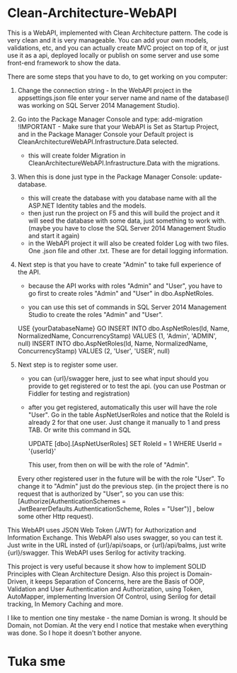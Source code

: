# Clean-Architecture-WebAPI


This is a WebAPI, implemented with Clean Architecture pattern. The code is very clean and it is very manageable. 
You can add your own models, validations, etc, and you can actually create MVC project on top of it, or just 
use it as a api, deployed locally or publish on some server and use some front-end framework to show the data.

There are some steps that you have to do, to get working on you computer:

1.  Change the connection string - In the WebAPI project in the appsettings.json file enter your server name 
    and name of the database(I was working on SQL Server 2014 Management Studio).

2.  Go into the Package Manager Console and type: add-migration 
    !IMPORTANT - Make sure that your WebAPI is Set as Startup Project, 
    and in the Package Manager Console your Default project is CleanArchitectureWebAPI.Infrastructure.Data selected.
    
    - this will create folder Migration in CleanArchitectureWebAPI.Infrastructure.Data with the migrations. 
      
3.  When this is done just type in the Package Manager Console: update-database.
    - this will create the database with you database name with all the ASP.NET Identity tables and the models.
    - then just run the project on F5 and this will build the project and it will seed the database with some data, just something to work with. (maybe you have to close the         SQL Server 2014 Management Studio and start it again)
    - in the WebAPI project it will also be created folder Log with two files. One .json file and other .txt.
      These are for detail logging information.
    
4.  Next step is that you have to create "Admin" to take full experience of the API. 
    - because the API works with roles "Admin" and "User", you have to go first to create roles "Admin" and "User" in dbo.AspNetRoles.
    
    - you can use this set of commands in SQL Server 2014 Management Studio to create the roles "Admin" and "User".
    
    USE {yourDatabaseName}
    GO
    INSERT INTO dbo.AspNetRoles(Id, Name, NormalizedName, ConcurrencyStamp)
    VALUES (1, 'Admin', 'ADMIN', null)
    INSERT INTO dbo.AspNetRoles(Id, Name, NormalizedName, ConcurrencyStamp)
    VALUES (2, 'User', 'USER', null)
    
5.  Next step is to register some user.
    - you can {url}/swagger here, just to see what input should you provide to get registered or to test the api. (you can use Postman or Fiddler for testing and registration)
    - after you get registered, automatically this user will have the role "User". 
       Go in the table AspNetUserRoles and notice that the RoleId is already 2 for that one user. Just change it manually to 1 and press TAB.
       Or write this command in SQL
       
       UPDATE [dbo].[AspNetUserRoles] SET RoleId = 1 
       WHERE UserId = '{userId}'
       
       This user, from then on will be with the role of "Admin". 
    
    Every other registered user in the future will be with the role "User". To change it to "Admin" just do the previous step. 
    (in the project there is no request that is authorized by "User", so you can use this:
      [Authorize(AuthenticationSchemes = JwtBearerDefaults.AuthenticationScheme, Roles = "User")] , below some other Http request).

This WebAPI uses JSON Web Token (JWT) for Authorization and Information Exchange.
This WebAPI also uses swagger, so you can test it. Just write in the URL insted of {url}/api/soaps, or {url}/api/balms, just write {url}/swagger.
This WebAPI uses Serilog for activity tracking.


This project is very useful because it show how to implement SOLID Principles with Clean Architecture Design.
Also this project is Domain-Driven, it keeps Separation of Concerns, here are the Basis of OOP, Validation and User Authentication and Authorization, using Token, AutoMapper, implementing Inversion Of Control, using Serilog for detail tracking, In Memory Caching and more.

I like to mention one tiny mestake - the name Domian is wrong. It should be Domain, not Domian.
At the very end I notice that mestake when everything was done. So I hope it doesn't bother anyone.

# Tuka sme
